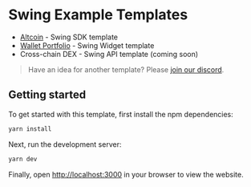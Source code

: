 # Swing Example Templates

- [Altcoin](./examples/altcoin/README.md) - Swing SDK template
- [Wallet Portfolio](./examples/wallet-portfolio/README.md) - Swing Widget template
- Cross-chain DEX - Swing API template (coming soon)

> Have an idea for another template? Please [join our discord](https://discord.com/invite/dvrA4v3qqr).

## Getting started

To get started with this template, first install the npm dependencies:

```bash
yarn install
```

Next, run the development server:

```bash
yarn dev
```

Finally, open [http://localhost:3000](http://localhost:3000) in your browser to view the website.

